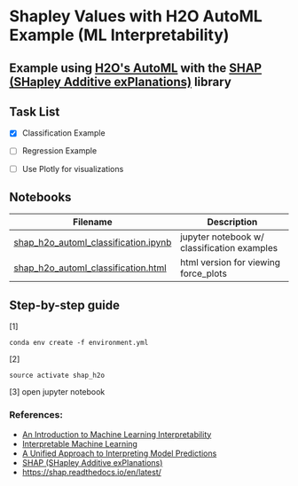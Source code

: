 # Shapley Values with H2O AutoML Example (ML Interpretability)
## Example using [H2O's AutoML](http://docs.h2o.ai/h2o/latest-stable/h2o-docs/automl.html) with the [SHAP (SHapley Additive exPlanations)](https://github.com/slundberg/shap) library

## Task List
- [x] Classification Example
- [ ] Regression Example
- [ ] Use Plotly for visualizations


## Notebooks
| Filename | Description | 
| --- | --- |
| [shap_h2o_automl_classification.ipynb](shap_h2o_automl_classification.ipynb) | jupyter notebook w/ classification examples |
| [shap_h2o_automl_classification.html](shap_h2o_automl_classification.html) | html version for viewing force_plots |

## Step-by-step guide
[1] 
```
conda env create -f environment.yml
```
[2]
```
source activate shap_h2o
```
[3] open jupyter notebook


### References:
- [An Introduction to Machine Learning Interpretability](https://learning.oreilly.com/library/view/an-introduction-to/9781492033158/)
- [Interpretable Machine Learning](https://christophm.github.io/interpretable-ml-book/)
- [A Unified Approach to Interpreting Model Predictions](http://papers.nips.cc/paper/7062-a-unified-approach-to-interpreting-model-predictions)
- [SHAP (SHapley Additive exPlanations)](https://github.com/slundberg/shap)
- https://shap.readthedocs.io/en/latest/

